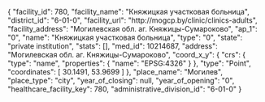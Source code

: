 {
    "facility_id": 780,
    "facility_name": "Княжицкая участковая больница",
    "district_id": "6-01-0",
    "facility_url": "http:\/\/mogcp.by\/clinic\/clinics-adults",
    "facility_address": "Могилевская обл. аг. Княжицы-Сумароково",
    "ap_1": "0",
    "name": "Княжицкая участковая больница",
    "type": "0",
    "state": "private institution",
    "stats": [],
    "med_id": 10214687,
    "address": "Могилевская обл. аг. Княжицы-Сумароково",
    "coord_x_y": {
        "crs": {
            "type": "name",
            "properties": {
                "name": "EPSG:4326"
            }
        },
        "type": "Point",
        "coordinates": [
            30.1491,
            53.9699
        ]
    },
    "place_name": "Могилев",
    "place_type": "city",
    "year_of_closing": null,
    "year_of_opening": "0",
    "healthcare_facility_key": 780,
    "administrative_division_id": "6-01-0"
}